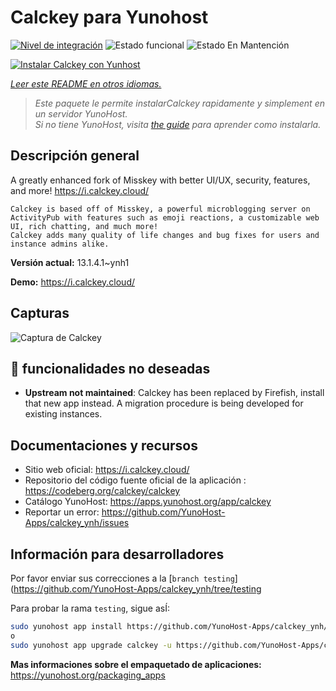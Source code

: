 <!--
Este archivo README esta generado automaticamente<https://github.com/YunoHost/apps/tree/master/tools/readme_generator>
No se debe editar a mano.
-->

# Calckey para Yunohost

[![Nivel de integración](https://dash.yunohost.org/integration/calckey.svg)](https://dash.yunohost.org/appci/app/calckey) ![Estado funcional](https://ci-apps.yunohost.org/ci/badges/calckey.status.svg) ![Estado En Mantención](https://ci-apps.yunohost.org/ci/badges/calckey.maintain.svg)

[![Instalar Calckey con Yunhost](https://install-app.yunohost.org/install-with-yunohost.svg)](https://install-app.yunohost.org/?app=calckey)

*[Leer este README en otros idiomas.](./ALL_README.md)*

> *Este paquete le permite instalarCalckey rapidamente y simplement en un servidor YunoHost.*  
> *Si no tiene YunoHost, visita [the guide](https://yunohost.org/install) para aprender como instalarla.*

## Descripción general


A greatly enhanced fork of Misskey with better UI/UX, security, features, and more! https://i.calckey.cloud/


    Calckey is based off of Misskey, a powerful microblogging server on ActivityPub with features such as emoji reactions, a customizable web UI, rich chatting, and much more!
    Calckey adds many quality of life changes and bug fixes for users and instance admins alike.
   


**Versión actual:** 13.1.4.1~ynh1

**Demo:** <https://i.calckey.cloud/>

## Capturas

![Captura de Calckey](./doc/screenshots/screenshot-calckey.png)

## :red_circle: funcionalidades no deseadas

- **Upstream not maintained**: Calckey has been replaced by Firefish, install that new app instead. A migration procedure is being developed for existing instances.

## Documentaciones y recursos

- Sitio web oficial: <https://i.calckey.cloud/>
- Repositorio del código fuente oficial de la aplicación : <https://codeberg.org/calckey/calckey>
- Catálogo YunoHost: <https://apps.yunohost.org/app/calckey>
- Reportar un error: <https://github.com/YunoHost-Apps/calckey_ynh/issues>

## Información para desarrolladores

Por favor enviar sus correcciones a la [`branch testing`](https://github.com/YunoHost-Apps/calckey_ynh/tree/testing

Para probar la rama `testing`, sigue asÍ:

```bash
sudo yunohost app install https://github.com/YunoHost-Apps/calckey_ynh/tree/testing --debug
o
sudo yunohost app upgrade calckey -u https://github.com/YunoHost-Apps/calckey_ynh/tree/testing --debug
```

**Mas informaciones sobre el empaquetado de aplicaciones:** <https://yunohost.org/packaging_apps>
